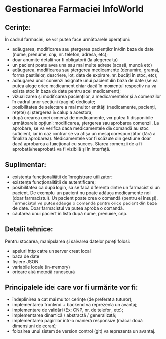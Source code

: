 # Gestionarea Farmaciei InfoWorld


## Cerințe:

În cadrul farmaciei, se vor putea face următoarele operațiuni:

- adăugarea, modificarea sau ștergerea pacienților în/din baza de date (nume, prenume, cnp, nr. telefon, adresa, etc);
- doar anumite detalii vor fi obligatorii (la alegerea ta)
- un pacient poate avea una sau mai multe adrese (acasă, muncă etc)
- adăugarea, modificarea sau ștergerea medicamente (denumire, gramaj, forma pastilelor, descriere, lot, data de expirare, nr. bucăți în stoc, etc);
- adăugarea unor comenzi asignate unui pacient din baza de date (se va putea alege orice medicament chiar dacă în momentul respectiv nu va exista stoc în baza de date pentru acel medicament);
- vizualizarea și modificarea pacienților, a medicamentelor și a comenzilor în cadrul unor secțiuni (pagini) dedicate;
- posibilitatea de selectare a mai multor entități (medicamente, pacienți, rețete) și  ștergerea în calup a acestora;
- după crearea unei comenzi de medicamente, vor putea fi disponibile următoarele opțiuni: modificarea, ștergerea sau aprobarea comenzii. La aprobare, se va verifica daca medicamentele din comandă au stoc suficient, iar în caz contrar se va afișa un mesaj corespunzător (fără a finaliza aprobarea). Medicamentele vor fi scăzute din gestiune doar dacă aprobarea a funcționat cu succes. Starea comenzii de a fi aprobată/neaprobată va fi vizibilă și în interfață.


## Suplimentar:

- existența funcționalității de înregistrare utilizator;
- existența funcționalității de autentificare;
- posibilitatea ca după login, sa se facă diferența dintre un farmacist și un pacient.
De exemplu: un pacient nu poate adăuga medicamente noi (doar farmacistul). Un pacient poate crea o comandă (pentru el însuși). Farmacistul va putea adăuga o comandă pentru orice pacient din baza de date. Doar farmacistul va putea aproba o comandă.
- căutarea unui pacient în listă după nume, prenume, cnp.


## Detalii tehnice:

Pentru stocarea, manipularea și salvarea datelor puteți folosi:
- apeluri http catre un server creat local
- baza de date
- fișiere JSON
- variabile locale (in-memory)
- oricare altă metodă cunoscută

## Principalele idei care vor fi urmărite vor fi:

- îndeplinirea a cat mai multor cerințe (de preferat a tuturor);
- implementarea frontend + backend va reprezenta un avantaj;
- implementare de validări (Ex: CNP, nr. de telefon, etc);
- implementarea dinamică / abstractă / generalizată;
- implementarea paginilor într-o manieră responsive (măcar două dimensiuni de ecran);
- folosirea unui sistem de version control (git) va reprezenta un avantaj.
